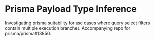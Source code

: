 
# Prisma Payload Type Inference

Investigating prisma suitability for use cases where query select filters contain multiple execution branches.
Accompanying repo for prisma/prisma#13850.
